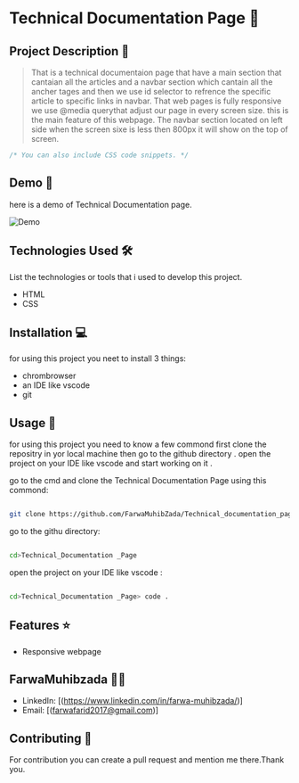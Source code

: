 # Technical Documentation Page 🚀

## Project Description 📝

> That is a technical documentaion page that have a main section that cantaian all the articles and a navbar section which cantain all the ancher tages and then we use id selector to refrence the specific article to specific links in navbar. That web pages is fully responsive we use @media querythat adjust our page in every screen size. this is the main feature of this webpage. The navbar section located on left side when the screen sixe is less then 800px it will show on the top of screen.




```css
/* You can also include CSS code snippets. */

```



## Demo 📸

here is a demo of Technical Documentation page.

![Demo](https://via.placeholder.com/600x300)

## Technologies Used 🛠️

List the technologies or tools that i used to develop this project. 
- HTML
- CSS


## Installation 💻

for using this project you neet to install 3 things:

- chrombrowser
- an IDE like vscode
- git



## Usage 🎯

for using this project you need to know a few commond first clone the repositry in yor local machine then go to the github directory . open the project on your IDE like vscode and start working on it .


go to the cmd and clone the Technical Documentation Page 
using this commond:
```bash

git clone https://github.com/FarwaMuhibZada/Technical_documentation_page.git 
```
go to the githu directory:
```bash

cd>Technical_Documentation _Page

```
open the project on your IDE like vscode :

```bash

cd>Technical_Documentation _Page> code .

```


## Features ⭐
- Responsive webpage


## FarwaMuhibzada 👩‍💻



- LinkedIn: [(https://www.linkedin.com/in/farwa-muhibzada/)]
- Email: [(farwafarid2017@gmail.com)]

## Contributing 🤝
For contribution you can create a pull request and mention me there.Thank you.




